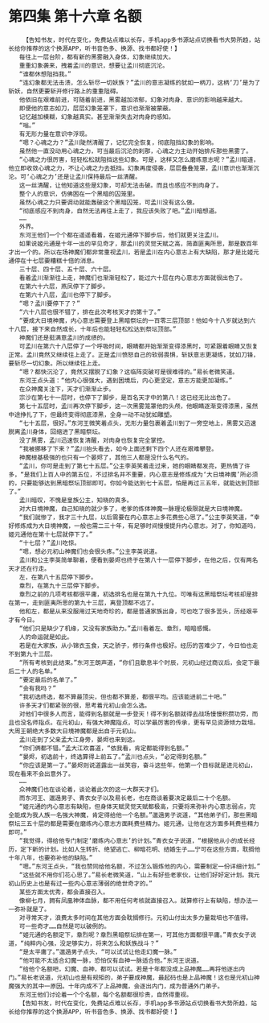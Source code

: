 # 第四集 第十六章 名额
        【告知书友，时代在变化，免费站点难以长存，手机app多书源站点切换看书大势所趋，站长给你推荐的这个换源APP，听书音色多、换源、找书都好使！】
       每往上一层台阶，都有新的黑雾融入身体，幻象继续加大。
       重重幻象袭来，拽着孟川的意识，想要让孟川彻底沉沦。
       “谁都休想阻挡我。”
       “连幻象都无法击溃，怎么斩尽一切妖族？”孟川的意志凝练的犹如一柄刀，这柄‘刀’是为了斩妖，自然更要斩开修行路上的重重阻碍。
       他依旧在艰难前进，可随着前进，黑雾越加浓郁，幻象对肉身、意识的影响越来越大。
       即便他的意志如刀，层层幻象笼罩下，意识也渐渐被蒙蔽。
       记忆越加模糊，幻象越真实。甚至渐渐失去对肉身的感知。
       “嗡。”
       有无形力量在意识中浮现。
       “嗯？心魂之力？”孟川陡然清醒了，记忆完全恢复，彻底阻挡幻象的影响。
       虽然他一直没动用心魂之力，可当最后沉沦的刹那，心魂之力主动开始排斥那些黑雾了。
       “心魂之力很厉害，轻轻松松就阻挡这些幻象。可是，这样又怎么磨练意志呢？”孟川暗道，他立即收敛心魂之力，不让心魂之力去抵挡。幻象再度侵袭，层层叠叠笼罩，孟川意识也渐渐沉沦。可‘心魂之力’还是让孟川保持最后一丝清醒。
       这一丝清醒，让他知道这些是幻象，可却无法击破。而且也感应不到肉身了。
       整个人的意识，仿佛困在一个黑暗的囚笼里。
       虽然心魂之力只要调动就能轰破这个黑暗囚笼，可孟川没有这么做。
       “彻底感应不到肉身，自然无法再往上走了，我应该失败了吧。”孟川暗想道。
       ……
       外界。
       东河王他们一个个都在遥遥看着，在姬元通停下脚步后，他们就更关注孟川。
       如果说姬元通是十年一出的罕见奇才，那孟川的灵觉天赋之高，简直匪夷所思，那是数百年才出一个的。所以在场神魔们都非常重视孟川，若是孟川在内心意志上有大缺陷，那才是比姬元通停在十七层要糟糕十倍的消息。
       三十层、四十层、五十层、六十层。
       看着孟川渐渐往上走，神魔们也渐渐轻松了，能过六十层在内心意志方面就很出色了。
       在第六十六层，燕凤停下了脚步。
       在第六十八层，孟川也停下了脚步。
       “嗯？孟川要停下了？”
       “六十八层也很不错了，排在此次考核天才的第十了。”
       “要成大日境神魔，内心意志需要登上黑暗祭坛的一百零三层顶部！他如今十八岁就达到六十八层，接下来自然成长，十年后也能轻轻松松达到祭坛顶部。”
       神魔们还是挺满意孟川的成绩的。
       可孟川在第六十八层停了一个呼吸时间，眼睛都开始渐渐变得漆黑时，可紧跟着眼睛又恢复正常。孟川竟然又继续往上走了。正是孟川愤怒自己的软弱畏惧，斩妖意志更凝练，犹如刀锋，要斩尽一切幻象。所以继续往上走。
       “嗯？都快沉沦了，竟然又摆脱了幻象？这临阵突破可是很难得的。”易长老微笑道。
       东河王点头道：“他内心很强大，遇到困境后，内心更坚定，意志方能更加凝练。”
       在众神魔关注下，天才们渐渐止步。
       宗沙在第七十一层时，也停下了脚步，是百名天才中的第八！这已经无比出色了。
       第七十五层时，孟川再次停下脚步，这一次黑雾笼罩他的头颅，他眼睛逐渐变得漆黑，虽然中途挣扎了下，但最终变得彻底漆黑，全身一动不动犹如雕塑。
       “七十五层，很好。”东河王微笑着点头，无形力量包裹着孟川到了一旁空地上，黑雾又迅速脱离孟川身体，回缩进了黑暗祭坛。
       没了黑雾，孟川迅速恢复清醒，对肉身也恢复完全掌控。
       “我被挪移了下来？”孟川抬头看去，如今上面还剩下四个人还在艰难攀登。
       神魔根基极强的也只有一个晏烬了，其他三人都是没什么名气的。
       “孟川，你可是走到了第七十五层。”公主李英笑着走过来，她的眼睛都发亮，更热情了许多，“是我们上百人中的第五位，不过排名并不重要，内心意志是修炼成为‘大日境神魔’所必须的，只要能够达到黑暗祭坛顶部即可。你如今能达到七十五层，怕是再过三五年，就能达到顶部了。”
       孟川暗叹，不愧是皇族公主，知晓的真多。
       对大日境神魔，自己知晓的就少多了，老爹的炼体神魔一脉理论极限就是大日境神魔。
       “我们就惨了，我才三十九层，以后需要在内心意志上多花费些心思了。”公主李英笑道，“幸好修炼成为大日境神魔，一般也需二三十年，有足够时间慢慢提升内心意志。对了，你知道吗，姬元通他在第十七层就停下了。”
       “十七层？”孟川吃惊。
       “嗯，想必元初山神魔们也会很头疼。”公主李英说道。
       孟川和公主李英简单聊着，便看到晏烬也终于在第八十一层停下脚步，在他之后，仅有两名天才还在行走。
       左，在第八十五层停下脚步。
       章烈，在第九十三层停下脚步。
       章烈之前的几项考核都很平庸，初选排名也是在第九十九位。可唯有这黑暗祭坛考核却是排在第一，走到匪夷所思的第九十三层，离登顶都不远了。
       他和左，都是从来没服用过天地奇珍的，都是普通家族出身，可也吃了很多苦头，历经艰辛才有今日。
       “他们只是缺少了机缘，又没有家族助力。”孟川看着左、章烈，暗暗感慨。
       人的命运就是如此。
       若是在大家族，从小锦衣玉食，天之骄子，修行条件也极好。经历的苦难少了，今日怕也走不到第九十三层。
       “所有考核到此结束。”东河王朗声道，“你们且歇息半个时辰，元初山经过商议后，会定下最后二十人的名单。”
       “要定最后的名单了。”
       “会有我吗？”
       “我初选终选，都不算最顶尖，但也都不算差，都很平均。应该能进前二十吧。”
       许多天才们都紧张的很，思考着元初山会怎么选。
       对他们中很多人而言，能得到名额就是一步登天！得不到名额就得去战场慢慢积攒功劳，而且也没名师指点。在元初山，有强大神魔指点，可以学最厉害的传承，更有罕见资源倾力栽培。大周王朝绝大多数大日境神魔都是出自于元初山。
       孟川走到了父亲孟大江身旁，晏烬也来到这。
       “你们俩都不错。”孟大江欢喜道，“依我看，肯定都能得到名额。”
       “晏烬，初选前十，终选算得上前五了。”孟川也点头，“必定得到名额。”
       “你应该是第一了。”晏烬则说道露出一丝笑容，奋斗这些年，他第一个目标就是进元初山，现在看来不会出意外了。
       ……
       众神魔们也在谈论着，谈论着此次的这一大群天才们。
       而东河王、邋遢男子、青衣女子以及易长老，也在商谈着要决定最后二十个名额。
       “姬元通的内心意志有缺陷，但身体天赋灵觉天赋都极高，只要将来弥补内心意志弱点，完全能成为我人族一名强大神魔，肯定得给他一个名额。”邋遢男子说道，“其他弟子们，那些黑暗祭坛三五十层的都是需要在磨练内心意志方面耗费些精力。姬元通，让他在这方面多耗费些精力即可。”
       “我觉得，得给他专门制定‘磨练内心意志’的计划。”青衣女子说道，“根据他从小的成长经历，定下新的计划。比如人生转折、绝望逃亡、柳暗花明、结婚生子……宁可在这些方面，耽搁他十年八年，也要弥补他的缺陷。”
       “嗯。”东河王点头，“我也赞同给他名额，不过怎么锻炼他的内心，需要制定一份详细计划。”
       “这些就不用你们花心思了。”易长老微笑道，“山上有好些老家伙，让他们好好定计划。我元初山历史上也是有过一些内心意志薄弱的绝世奇才的。”
       某些方面太优秀，都会直接召入。
       像柳七月，拥有凤凰神体血脉，都不用任何考核就直接召入。就算修行上有缺陷，想办法一一弥补就是了。
       对寻常天才，浪费太多时间在其他方面会耽搁修行。元初山付出太多力量栽培也不值得。
       可一些奇才……自然是可以破例的。
       “姬元通的名额定下，章烈呢？章烈黑暗祭坛排在第一，可其他方面都很平庸。”青衣女子说道，“纯粹内心强，没足够实力，将来怎么和妖族战斗？”
       “是太平庸了。”邋遢男子点头，“可以试试让他走幻魔一脉。”
       “他可能不太适合幻魔一脉，恐怕仅有血神一脉适合他。”东河王说道。
       “给他个名额吧，幻魔、血神，都可以试试。若是十年都没成上品神魔……再将他逐出内门。”易长老说道，元初山也是有规矩的，弟子要成神魔，最起码也是上品神魔！这也是元初山神魔强大的其中一原因。十年内成不了上品神魔，会逐出内门，成为普通外门弟子。
       东河王他们讨论着一个个名额，每个名额都很珍贵，自然得重视。
       【告知书友，时代在变化，免费站点难以长存，手机app多书源站点切换看书大势所趋，站长给你推荐的这个换源APP，听书音色多、换源、找书都好使！】
